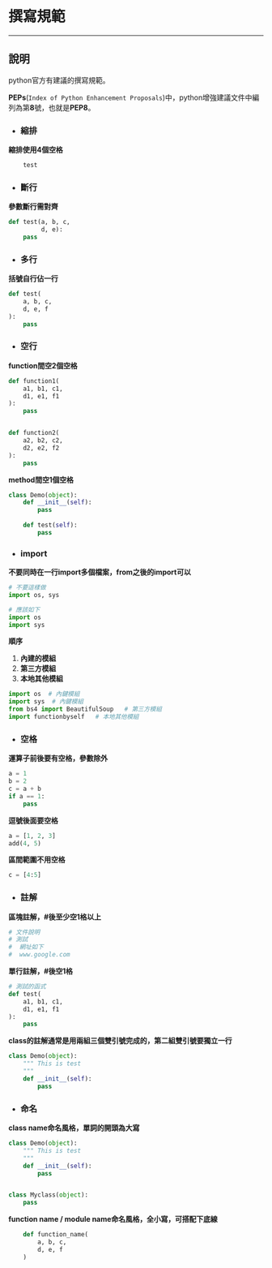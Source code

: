 # 撰寫規範
---

## 說明


python官方有建議的撰寫規範。

**PEPs**(`Index of Python Enhancement Proposals`)中，python增強建議文件中編列為第**8**號，也就是**PEP8**。


+ ### 縮排
**縮排使用4個空格**
```python
    test
```

+ ### 斷行
**參數斷行需對齊**
```python
def test(a, b, c, 
         d, e):
    pass
```

+ ### 多行
**括號自行佔一行**
```python
def test(
    a, b, c,
    d, e, f
):
    pass
```

+ ### 空行
**function間空2個空格**
```python
def function1(
    a1, b1, c1, 
    d1, e1, f1
):
    pass


def function2(
    a2, b2, c2, 
    d2, e2, f2
):
    pass
```
**method間空1個空格**
```python
class Demo(object):
    def __init__(self):
        pass
    
    def test(self):
        pass

```
+ ### import
**不要同時在一行import多個檔案，from之後的import可以**
```python
# 不要這樣做
import os, sys

# 應該如下
import os
import sys
```
**順序**
1. **內建的模組**
1. **第三方模組**
1. **本地其他模組**
```python
import os  # 內鍵模組
import sys  # 內鍵模組
from bs4 import BeautifulSoup   # 第三方模組
import functionbyself   # 本地其他模組

```

+ ### 空格
**運算子前後要有空格，參數除外**
```python
a = 1
b = 2
c = a + b
if a == 1:
    pass
```
**逗號後面要空格**
```python
a = [1, 2, 3]
add(4, 5)
```
**區間範圍不用空格**
```python
c = [4:5]
```

+ ### 註解
**區塊註解，#後至少空1格以上**
```python
# 文件說明
# 測試
#  網址如下
#  www.google.com
```
**單行註解，#後空1格**
```python
# 測試的函式
def test(
    a1, b1, c1,
    d1, e1, f1
):
    pass
```
**class的註解通常是用兩組三個雙引號完成的，第二組雙引號要獨立一行**
```python
class Demo(object):
    """ This is test
    """
    def __init__(self):
        pass
```

+ ### 命名
**class name命名風格，單詞的開頭為大寫**
```python
class Demo(object):
    """ This is test
    """
    def __init__(self):
        pass


class Myclass(object):
    pass
```
**function name / module name命名風格，全小寫，可搭配下底線**
```python
    def function_name(
        a, b, c,
        d, e, f
    )
```